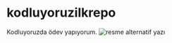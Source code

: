 # kodluyoruzilkrepo
Kodluyoruzda ödev yapıyorum.
<img src="Ekran görüntüsü_20230226_011627.png" alt="resme alternatif yazı">